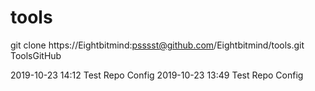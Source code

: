 # tools

git clone https://Eightbitmind:psssst@github.com/Eightbitmind/tools.git ToolsGitHub

2019-10-23 14:12 Test Repo Config
2019-10-23 13:49 Test Repo Config
